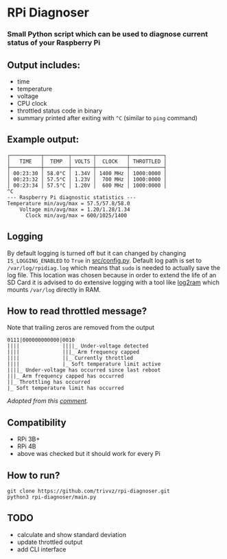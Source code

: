 # RPi Diagnoser

### Small Python script which can be used to diagnose current status of your Raspberry Pi

## Output includes:
- time
- temperature
- voltage
- CPU clock
- throttled status code in binary
- summary printed after exiting with `^C` (similar to `ping` command)

## Example output:
```
┌──────────┬────────┬───────┬──────────┬───────────┐
│   TIME   │  TEMP  │ VOLTS │  CLOCK   │ THROTTLED │
├──────────┼────────┼───────┼──────────┼───────────┤
│ 00:23:30 │ 58.0°C │ 1.34V │ 1400 MHz │ 1000:0000 │
│ 00:23:32 │ 57.5°C │ 1.23V │  700 MHz │ 1000:0000 │
│ 00:23:34 │ 57.5°C │ 1.20V │  600 MHz │ 1000:0000 │
^C
--- Raspberry Pi diagnostic statistics ---
Temperature min/avg/max = 57.5/57.8/58.0
    Voltage min/avg/max = 1.20/1.28/1.34
      Clock min/avg/max = 600/1025/1400
```

## Logging

By default logging is turned off but it can changed by changing `IS_LOGGING_ENABLED` to `True` in [src/config.py](src/config.py).
Default log path is set to `/var/log/rpidiag.log` which means that `sudo` is needed to actually save the log file.
This location was chosen because in order to extend the life of an SD Card it is advised to do extensive logging with a tool like [log2ram](https://github.com/azlux/log2ram) which mounts `/var/log` directly in RAM.

## How to read throttled message?
Note that trailing zeros are removed from the output

```
0111|000000000000|0010
||||              ||||_ Under-voltage detected
||||              |||_ Arm frequency capped
||||              ||_ Currently throttled
||||              |_ Soft temperature limit active
||||_ Under-voltage has occurred since last reboot
|||_ Arm frequency capped has occurred
||_ Throttling has occurred
|_ Soft temperature limit has occurred
```
*Adopted from this [comment](https://github.com/raspberrypi/firmware/commit/404dfef3b364b4533f70659eafdcefa3b68cd7ae#commitcomment-31620480).*

## Compatibility
- RPi 3B+
- RPi 4B
- above was checked but it should work for every Pi

## How to run?
```
git clone https://github.com/trivvz/rpi-diagnoser.git
python3 rpi-diagnoser/main.py
```

## TODO
- calculate and show standard deviation
- update throttled output
- add CLI interface
